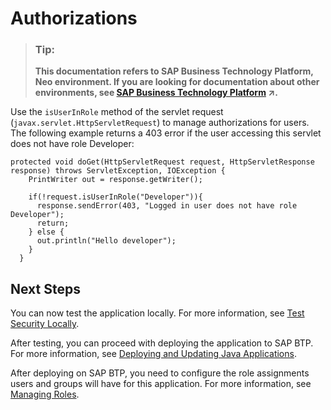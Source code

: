 <!-- loio85a19f0ef154441c8b077cc8e0901109 -->

# Authorizations

> ### Tip:  
> **This documentation refers to SAP Business Technology Platform, Neo environment. If you are looking for documentation about other environments, see [SAP Business Technology Platform](https://help.sap.com/viewer/65de2977205c403bbc107264b8eccf4b/Cloud/en-US/6a2c1ab5a31b4ed9a2ce17a5329e1dd8.html "SAP Business Technology Platform (SAP BTP) is an integrated offering comprised of four technology portfolios: database and data management, application development and integration, analytics, and intelligent technologies. The platform offers users the ability to turn data into business value, compose end-to-end business processes, and build and extend SAP applications quickly.") :arrow_upper_right:.**

Use the `isUserInRole` method of the servlet request \(`javax.servlet.HttpServletRequest`\) to manage authorizations for users. The following example returns a 403 error if the user accessing this servlet does not have role Developer:

```
protected void doGet(HttpServletRequest request, HttpServletResponse response) throws ServletException, IOException {
    PrintWriter out = response.getWriter();
				
    if(!request.isUserInRole("Developer")){
      response.sendError(403, "Logged in user does not have role Developer");
      return;
    } else {
      out.println("Hello developer");
    }
  }

```



## Next Steps

You can now test the application locally. For more information, see [Test Security Locally](test-security-locally-fe47e02.md).

After testing, you can proceed with deploying the application to SAP BTP. For more information, see [Deploying and Updating Java Applications](../30-development-neo/deploying-and-updating-java-applications-e5dfbc6.md).

After deploying on SAP BTP, you need to configure the role assignments users and groups will have for this application. For more information, see [Managing Roles](managing-roles-db8175b.md).

